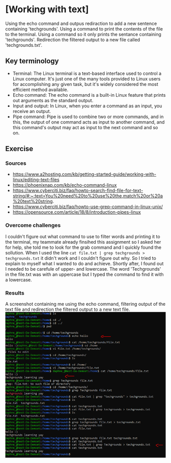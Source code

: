 # [Working with text]
Using the echo command and outpus rediraction to add a new sentence containing 'techgrounds'. Using a command to print the contents of the file to the terminal. Using a command so it only prints the sentance containing 'techgrounds'. Redirection the filtered output to a new file called 'techgrounds.txt'.

## Key terminology
- Terminal: The Linux terminal is a text-based interface used to control a Linux computer. It's just one of the many tools provided to Linux users for accomplishing any given task, but it's widely considered the most efficient method available.
- Echo command: The echo command is a built-in Linux feature that prints out arguments as the standard output.
- Input and output: In Linux, when you enter a command as an input, you receive an output. 
- Pipe command: Pipe is used to combine two or more commands, and in this, the output of one command acts as input to another command, and this command's output may act as input to the next command and so on.

## Exercise
### Sources
- https://www.a2hosting.com/kb/getting-started-guide/working-with-linux/editing-text-files
- https://phoenixnap.com/kb/echo-command-linux
- https://www.cyberciti.biz/faq/howto-search-find-file-for-text-string/#:~:text=You%20need%20to%20use%20the,match%20or%20a%20text%20string.
- https://www.cyberciti.biz/faq/howto-use-grep-command-in-linux-unix/
- https://opensource.com/article/18/8/introduction-pipes-linux

### Overcome challenges
I couldn't figure out what command to use to filter words and printing it to the terminal, my teammate already finsihed this assignment so I asked her for help, she told me to look for the grab command and I quickly found the sollution. When I used the line `cat file.txt | grep techgrounds > techgrounds.txt` it didn't work and I couldn't figure out why. So I tried to explain to myself what I wanted to do and achieve. Shortly after, I found out I needed to be carefule of upper- and lowercase. The word 'Techgrounds' in the file.txt was with an uppercase but I typed the command to find it with a lowercase. 

### Results
A screenshot containing me using the echo command, filtering output of the text file and redirection the filtered output to a new text file.
![](./screenshot_working_with_text.png)

